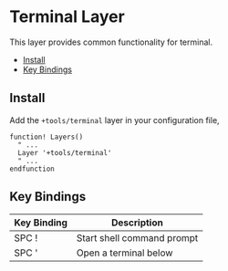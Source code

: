 # Terminal Layer

This layer provides common functionality for terminal.

- [Install](#install)
- [Key Bindings](#key-bindings)

## Install

Add the `+tools/terminal` layer in your configuration file,

```viml
function! Layers()
  " ...
  Layer '+tools/terminal'
  " ...
endfunction
```

## Key Bindings

Key Binding | Description
----------- | --------------------------
SPC !       | Start shell command prompt
SPC '       | Open a terminal below
